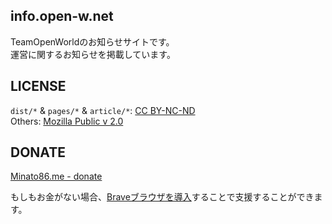 ## info.open-w.net
TeamOpenWorldのお知らせサイトです。    
運営に関するお知らせを掲載しています。

## LICENSE
`dist/*` & `pages/*` & `article/*`: [CC BY-NC-ND](https://creativecommons.org/licenses/by-nc-nd/4.0)     
Others: [Mozilla Public v 2.0](http://choosealicense.com/licenses/mozilla/)

## DONATE
[Minato86.me - donate](minato86.me)

もしもお金がない場合、[Braveブラウザを導入](https://brave.com/min233)することで支援することができます。
